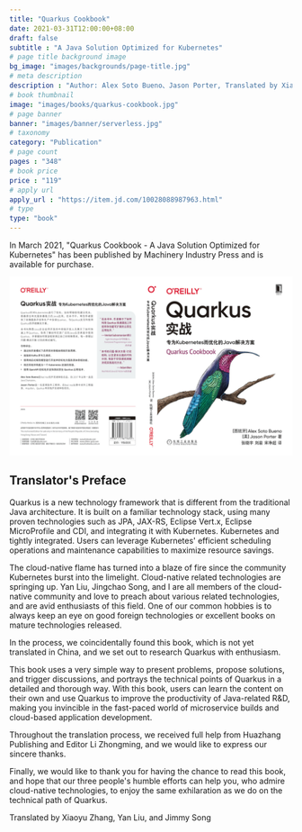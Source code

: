 ```yaml
---
title: "Quarkus Cookbook"
date: 2021-03-31T12:00:00+08:00
draft: false
subtitle : "A Java Solution Optimized for Kubernetes"
# page title background image
bg_image: "images/backgrounds/page-title.jpg"
# meta description
description : "Author: Alex Soto Bueno、Jason Porter, Translated by Xiaoyu Zhang, Yan Liu and Jimmy Song"
# book thumbnail
image: "images/books/quarkus-cookbook.jpg"
# page banner
banner: "images/banner/serverless.jpg"
# taxonomy
category: "Publication"
# page count
pages : "348"
# book price
price : "119"
# apply url
apply_url : "https://item.jd.com/10028088987963.html"
# type
type: "book"
---
```


In March 2021, "Quarkus Cookbook - A Java Solution Optimized for Kubernetes" has been published by Machinery Industry Press and is available for purchase.

![Quarkus cookbook Chinese Edition](quarkus-cookbook.jpg)

## Translator's Preface

Quarkus is a new technology framework that is different from the traditional Java architecture. It is built on a familiar technology stack, using many proven technologies such as JPA, JAX-RS, Eclipse Vert.x, Eclipse MicroProfile and CDI, and integrating it with Kubernetes. Kubernetes and tightly integrated. Users can leverage Kubernetes' efficient scheduling operations and maintenance capabilities to maximize resource savings.

The cloud-native flame has turned into a blaze of fire since the community Kubernetes burst into the limelight. Cloud-native related technologies are springing up. Yan Liu, Jingchao Song, and I are all members of the cloud-native community and love to preach about various related technologies, and are avid enthusiasts of this field. One of our common hobbies is to always keep an eye on good foreign technologies or excellent books on mature technologies released.

In the process, we coincidentally found this book, which is not yet translated in China, and we set out to research Quarkus with enthusiasm.

This book uses a very simple way to present problems, propose solutions, and trigger discussions, and portrays the technical points of Quarkus in a detailed and thorough way. With this book, users can learn the content on their own and use Quarkus to improve the productivity of Java-related R&D, making you invincible in the fast-paced world of microservice builds and cloud-based application development.

Throughout the translation process, we received full help from Huazhang Publishing and Editor Li Zhongming, and we would like to express our sincere thanks.

Finally, we would like to thank you for having the chance to read this book, and hope that our three people's humble efforts can help you, who admire cloud-native technologies, to enjoy the same exhilaration as we do on the technical path of Quarkus.

Translated by Xiaoyu Zhang, Yan Liu, and Jimmy Song